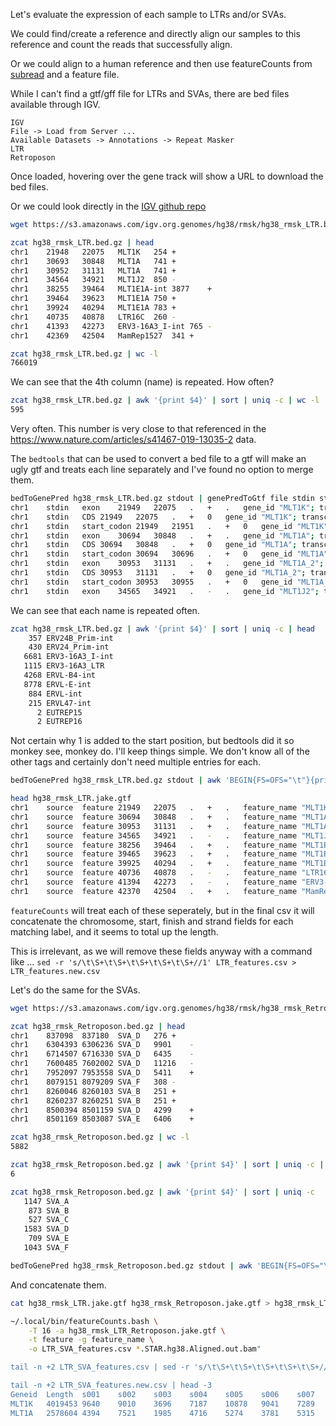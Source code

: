 
Let's evaluate the expression of each sample to LTRs and/or SVAs.

We could find/create a reference and directly align our samples to this reference and count the reads that successfully align.

Or we could align to a human reference and then use featureCounts from [subread](http://subread.sourceforge.net/) and a feature file.

While I can't find a gtf/gff file for LTRs and SVAs, there are bed files available through IGV.


```
IGV
File -> Load from Server ...
Available Datasets -> Annotations -> Repeat Masker 
LTR
Retroposon
```


Once loaded, hovering over the gene track will show a URL to download the bed files.

Or we could look directly in the [IGV github repo](https://github.com/igvteam/igv/blob/master/genomes/db/hg38/hg38_annotations.xml)


```BASH
wget https://s3.amazonaws.com/igv.org.genomes/hg38/rmsk/hg38_rmsk_LTR.bed.gz

zcat hg38_rmsk_LTR.bed.gz | head
chr1	21948	22075	MLT1K	254	+
chr1	30693	30848	MLT1A	741	+
chr1	30952	31131	MLT1A	741	+
chr1	34564	34921	MLT1J2	850	-
chr1	38255	39464	MLT1E1A-int	3877	+
chr1	39464	39623	MLT1E1A	750	+
chr1	39924	40294	MLT1E1A	783	+
chr1	40735	40878	LTR16C	260	-
chr1	41393	42273	ERV3-16A3_I-int	765	-
chr1	42369	42504	MamRep1527	341	+

zcat hg38_rmsk_LTR.bed.gz | wc -l
766019
```


We can see that the 4th column (name) is repeated. How often?


```BASH
zcat hg38_rmsk_LTR.bed.gz | awk '{print $4}' | sort | uniq -c | wc -l
595
```


Very often. This number is very close to that referenced in the https://www.nature.com/articles/s41467-019-13035-2 data.

The `bedtools` that can be used to convert a bed file to a gtf will make an ugly gtf and treats each line separately and I've found no option to merge them.


```BASH
bedToGenePred hg38_rmsk_LTR.bed.gz stdout | genePredToGtf file stdin stdout | head
chr1	stdin	exon	21949	22075	.	+	.	gene_id "MLT1K"; transcript_id "MLT1K"; exon_number "1"; exon_id "MLT1K.1";
chr1	stdin	CDS	21949	22075	.	+	0	gene_id "MLT1K"; transcript_id "MLT1K"; exon_number "1"; exon_id "MLT1K.1";
chr1	stdin	start_codon	21949	21951	.	+	0	gene_id "MLT1K"; transcript_id "MLT1K"; exon_number "1"; exon_id "MLT1K.1";
chr1	stdin	exon	30694	30848	.	+	.	gene_id "MLT1A"; transcript_id "MLT1A"; exon_number "1"; exon_id "MLT1A.1";
chr1	stdin	CDS	30694	30848	.	+	0	gene_id "MLT1A"; transcript_id "MLT1A"; exon_number "1"; exon_id "MLT1A.1";
chr1	stdin	start_codon	30694	30696	.	+	0	gene_id "MLT1A"; transcript_id "MLT1A"; exon_number "1"; exon_id "MLT1A.1";
chr1	stdin	exon	30953	31131	.	+	.	gene_id "MLT1A_2"; transcript_id "MLT1A_2"; exon_number "1"; exon_id "MLT1A_2.1";
chr1	stdin	CDS	30953	31131	.	+	0	gene_id "MLT1A_2"; transcript_id "MLT1A_2"; exon_number "1"; exon_id "MLT1A_2.1";
chr1	stdin	start_codon	30953	30955	.	+	0	gene_id "MLT1A_2"; transcript_id "MLT1A_2"; exon_number "1"; exon_id "MLT1A_2.1";
chr1	stdin	exon	34565	34921	.	-	.	gene_id "MLT1J2"; transcript_id "MLT1J2"; exon_number "1"; exon_id "MLT1J2.1";
```


We can see that each name is repeated often.


```BASH
zcat hg38_rmsk_LTR.bed.gz | awk '{print $4}' | sort | uniq -c | head
    357 ERV24B_Prim-int
    430 ERV24_Prim-int
   6681 ERV3-16A3_I-int
   1115 ERV3-16A3_LTR
   4268 ERVL-B4-int
   8778 ERVL-E-int
    884 ERVL-int
    215 ERVL47-int
      2 EUTREP15
      2 EUTREP16
```


Not certain why 1 is added to the start position, but bedtools did it so monkey see, monkey do.
I'll keep things simple. We don't know all of the other tags and certainly don't need multiple entries for each.


```BASH
bedToGenePred hg38_rmsk_LTR.bed.gz stdout | awk 'BEGIN{FS=OFS="\t"}{print $2,"source","feature",$4+1,$5,".",$3,".","feature_name \""$1"\""}' > hg38_rmsk_LTR.jake.gtf

head hg38_rmsk_LTR.jake.gtf
chr1	source	feature	21949	22075	.	+	.	feature_name "MLT1K"
chr1	source	feature	30694	30848	.	+	.	feature_name "MLT1A"
chr1	source	feature	30953	31131	.	+	.	feature_name "MLT1A"
chr1	source	feature	34565	34921	.	-	.	feature_name "MLT1J2"
chr1	source	feature	38256	39464	.	+	.	feature_name "MLT1E1A-int"
chr1	source	feature	39465	39623	.	+	.	feature_name "MLT1E1A"
chr1	source	feature	39925	40294	.	+	.	feature_name "MLT1E1A"
chr1	source	feature	40736	40878	.	-	.	feature_name "LTR16C"
chr1	source	feature	41394	42273	.	-	.	feature_name "ERV3-16A3_I-int"
chr1	source	feature	42370	42504	.	+	.	feature_name "MamRep1527"
```


`featureCounts` will treat each of these seperately, but in the final csv it will concatenate the chromosome, start, finish and strand fields for each matching label, and it seems to total up the length.

This is irrelevant, as we will remove these fields anyway with a command like ... `sed -r 's/\t\S+\t\S+\t\S+\t\S+\t\S+//1' LTR_features.csv > LTR_features.new.csv`

Let's do the same for the SVAs.


```BASH
wget https://s3.amazonaws.com/igv.org.genomes/hg38/rmsk/hg38_rmsk_Retroposon.bed.gz

zcat hg38_rmsk_Retroposon.bed.gz | head
chr1	837098	837180	SVA_D	276	+
chr1	6304393	6306236	SVA_D	9901	-
chr1	6714507	6716330	SVA_D	6435	-
chr1	7600485	7602002	SVA_D	11216	-
chr1	7952097	7953558	SVA_D	5411	+
chr1	8079151	8079209	SVA_F	308	-
chr1	8260046	8260103	SVA_B	251	+
chr1	8260237	8260251	SVA_B	251	+
chr1	8500394	8501159	SVA_D	4299	+
chr1	8501169	8503087	SVA_E	6406	+

zcat hg38_rmsk_Retroposon.bed.gz | wc -l
5882

zcat hg38_rmsk_Retroposon.bed.gz | awk '{print $4}' | sort | uniq -c | wc -l
6

zcat hg38_rmsk_Retroposon.bed.gz | awk '{print $4}' | sort | uniq -c
   1147 SVA_A
    873 SVA_B
    527 SVA_C
   1583 SVA_D
    709 SVA_E
   1043 SVA_F

bedToGenePred hg38_rmsk_Retroposon.bed.gz stdout | awk 'BEGIN{FS=OFS="\t"}{print $2,"source","feature",$4+1,$5,".",$3,".","feature_name \""$1"\""}' > hg38_rmsk_Retroposon.jake.gtf
```


And concatenate them.


```BASH
cat hg38_rmsk_LTR.jake.gtf hg38_rmsk_Retroposon.jake.gtf > hg38_rmsk_LTR_Retroposon.jake.gtf
```



```BASH
~/.local/bin/featureCounts.bash \
	-T 16 -a hg38_rmsk_LTR_Retroposon.jake.gtf \
	-t feature -g feature_name \
	-o LTR_SVA_features.csv *.STAR.hg38.Aligned.out.bam"

tail -n +2 LTR_SVA_features.csv | sed -r 's/\t\S+\t\S+\t\S+\t\S+\t\S+//1' > LTR_SVA_features.new.csv

tail -n +2 LTR_SVA_features.new.csv | head -3
Geneid	Length	s001	s002	s003	s004	s005	s006	s007	s008	s009	s010	s012	s013	s014	s015	s017	s018	s019	s020	s021	s023	s024	s025	s026	s028	s029	s033	s034	s036	s037	s038	s040	s041	s043	s044	s045	s046	s047	s048	s049	s051	s052	s053	s054	s055	s056	s057	s058	s059	s060	s061	s062	s063	s064	s065	s067	s068	s069	s070	s071	s072	s073	s074	s075	s076	s077	s079	s080	s083	s084	s086	s087	s089	s090	s091	s092	s093	s094	s095	s096	s097	s098	s099	s100	s101	s102	s103	s104	s105	s106	s107	s108	s110	s111	s112	s113	s114	s115	s116	s117	s119	s120	s122	s123	s124	s125	s126	s127	s128	s129	s130	s132	s133	s134	s135	s137	s139	s141	s142	s143	s144	s145	s146	s147	s150	s151	s152	s153	s155	s156	s157	s158	s159	s160	s161	s162	s163	s164	s165	s166	s167	s168	s169	s170	s171	s173	s174	s175	s176	s178	s179	s180	s181	s182	s183	s184	s185	s186	s187	s188	s189	s190	s191	s192	s193	s194	s197	s198	s199	s200	s201	s202	s203	s204	s205	s206	s207	s208	s209	s210	s212	s213	s214	s215	s216	s217	s218	s219	s221	s222	s224	s225	s226	s227	s228	s230	s231	s232	s233	s234	s235
MLT1K	4019453	9640	9010	3696	7187	10878	9041	7289	8477	5774	13994	5816	7426	7658	4594	8486	8255	7251	7668	9505	5314	7398	12797	22960	21627	10011	14769	12159	10297	20500	14047	13519	9024	6693	12407	10455	7892	10178	6636	6701	7779	9792	4663	14697	7834	14427	18964	8924	11214	13611	10872	13581	12352	10580	10295	10975	9656	12285	11883	9449	12038	5887	9650	12081	12676	13176	7519	12732	14170	17	6865	11296	10603	7306	4324	6502	9867	10886	11110	11116	7892	11121	8497	6385	10998	15508	10145	10809	6531	7929	7803	9626	6676	13075	10131	12508	7071	12362	4103	3157	19452	10130	11369	10013	9630	11451	11249	12194	12621	15438	12420	12489	9246	8122	11109	11584	9588	10635	13896	10030	10813	9526	7544	5286	11396	14107	11565	10823	9976	10594	7510	9911	8115	10597	10700	11082	10239	7615	14911	12322	11079	13173	7989	11624	6317	6997	8523	6162	9003	8064	5585	9527	10777	6695	8448	7201	5105	9771	8022	7298	6943	8037	9153	5036	8079	7981	8515	8149	8520	7842	7281	7422	6639	15129	7131	7581	8095	7290	5797	6955	7210	6247	7391	9310	6175	7719	5774	7071	9120	8075	6132	5989	4423	12107	5753	5789	8439	6980	7364	8890	7691
MLT1A	2578604	4394	7521	1985	4716	5274	3781	5315	5127	2753	7936	3169	4135	2901	2435	3532	4421	3202	2613	4279	2896	3149	7146	9837	9436	4684	8012	5858	6137	9765	8081	7053	5043	3153	5615	4269	3122	4433	3324	3597	3952	3957	1961	4747	4039	6844	11073	4802	5579	7442	6382	8316	4318	5566	4621	5558	3878	5377	5098	4993	5665	2857	5171	4626	5497	6030	3975	6740	5815	4	2837	4890	4406	3631	2438	4473	4213	3073	7327	6098	3932	5841	4333	2873	6365	7272	4325	6434	3266	3838	3132	5314	3531	5123	5003	5673	2771	5554	3286	4190	10526	4441	4965	3891	5936	5475	6649	6037	5654	7106	6082	4670	4309	3291	4441	6176	4169	3831	7897	4413	6552	3889	3755	2256	4813	7413	4937	4373	5752	4846	3091	4083	3929	5319	5127	6424	3985	3453	6443	6046	5017	6349	3216	4327	2740	3442	3679	2975	4413	3815	2039	4493	5107	3049	3854	3284	3146	4055	3907	3579	2856	4160	4288	2016	3870	3894	3331	3944	3863	3339	3654	2955	2963	8319	3015	3160	4382	3879	2977	4190	2919	2882	2806	4630	2170	3638	2255	3150	3814	3086	3373	3257	2335	4850	2561	2592	3895	3032	2919	3504	3597
```







